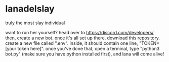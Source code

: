 # lanadelslay
truly the most slay individual

want to run her yourself?
head over to https://discord.com/developers/
then, create a new bot. once it's all set up there, download this repository. create a new file called ".env". inside, it should contain one line, "TOKEN=[your token here]". once you've done that, open a terminal, type "python3 bot.py" (make sure you have python installed first), and lana will come alive!
